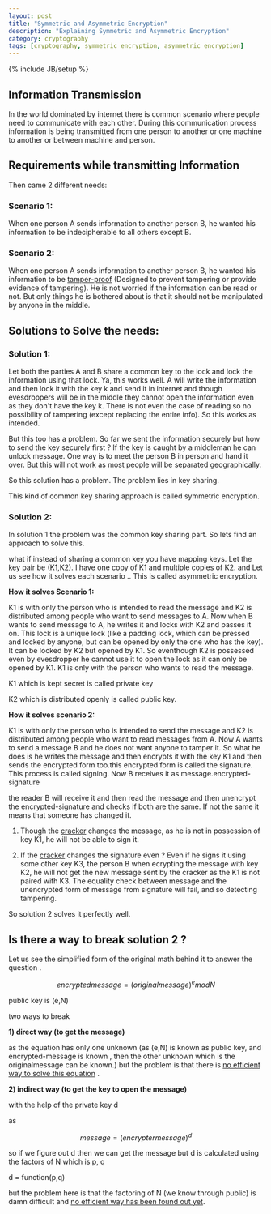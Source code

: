 ```yaml
---
layout: post
title: "Symmetric and Asymmetric Encryption"
description: "Explaining Symmetric and Asymmetric Encryption"
category: cryptography
tags: [cryptography, symmetric encryption, asymmetric encryption]
---
```

{% include JB/setup %}


## Information Transmission

In the world dominated by internet there is common scenario where people need to communicate with each other.
During this communication process information is being transmitted from one person to another or one machine to another or between
machine and person. 

## Requirements while transmitting Information

Then came 2 different needs:

### Scenario 1:

When one person A sends information to another person B, he wanted his information to be indecipherable to all others except B.

### Scenario 2:

When one person A sends information to another person B, he wanted his information to be 
[tamper-proof](http://www.thefreedictionary.com/tamperproof) (Designed to prevent tampering or provide evidence of tampering).
He is not worried if the information can be read or not. But only things he is bothered about is that it should not be
manipulated by anyone in the middle.


## Solutions to Solve the needs:

### Solution 1:

Let both the parties A and B share a common key to the lock and lock the information using that lock. Ya, this works
well. A will write the information and then lock it with the key k and send it in internet and though evesdroppers will be
in the middle they cannot open the information even as they don't have the key k. There is not even the case of reading so no
possibility of tampering (except replacing the entire info). So this works as intended.

But this too has a problem. So far we sent the information securely but how to send the key securely first ? If the key 
is caught by a middleman he can unlock message.
One way is to meet the person B in person and hand it over. But this will not work as most people will be separated
geographically. 

So this solution has a problem. The problem lies in key sharing.

This kind of common key sharing approach is called symmetric encryption.


### Solution 2:

In solution 1 the problem was the common key sharing part. So lets find an approach to solve this.

what if instead of sharing a common key you have mapping keys. Let the  key pair be (K1,K2).
I have one copy of K1 and multiple copies of K2. and  Let us see how it solves each scenario ..
This is called asymmetric encryption.


**How it solves Scenario 1:**

K1 is with only the person who is intended to read the message and K2 is distributed among people who want to 
send messages to A. Now
when B wants to send message to A, he writes it and locks with K2 and passes it on.
This lock is a unique lock (like a padding lock, which can be pressed and locked by anyone, but can be opened by only the
one who has the key). It can be locked by K2 but opened by K1. 
So eventhough K2 is possessed even by evesdropper he cannot use it to open the lock as it can only be opened by K1. K1 is only
with the person who wants to read the message.

K1 which is kept secret is called private key

K2 which is distributed openly is called public key.

**How it solves scenario 2:**

K1 is with only the person who is intended to send the message and K2 is distributed among people who want to 
read messages from A. Now A wants to send a message B and he does not want anyone to tamper it.
So what he does is he writes the message and then encrypts it with the key K1 and then sends the encrypted form too.this encrypted
form is called the signature. This process is called signing.
Now B receives it as message.encrypted-signature

the reader B will receive it and then read the message and then unencrypt the encrypted-signature and checks if both
are the same. If not the same it means that someone has changed it.

1. Though the [cracker](http://www.pctools.com/security-news/crackers-and-hackers/) changes the message, as he 
is not in possession of key K1, he will not be able to sign it. 

2. If the [cracker](http://www.pctools.com/security-news/crackers-and-hackers/) changes the signature even ?
Even if he signs it using some other key K3, the
person B when ecrypting the message with key K2, he will not get the new message sent by the cracker as the K1 
is not paired with K3. The equality check between message and the unencrypted form of message from signature will fail,
and so detecting tampering.


So solution 2 solves it perfectly well.

## Is there a way to break solution 2 ?

Let us see the simplified form of the original math behind it to answer the question .

$$ encryptedmessage = (originalmessage)^e mod N $$

public key is (e,N)

two ways to break

**1) direct way (to get the message)**

as the equation has only one unknown
(as (e,N) is known as public key, and encrypted-message is known , then the other unknown which is the originalmessage can be known.)
but the problem is that there is [no efficient way to solve this equation](https://en.wikipedia.org/wiki/RSA_problem) .

**2) indirect way (to get the key to open the message)**

with the help of the private key d

as 

$$ message = (encryptermessage)^d $$

so if we figure out d then we can get the message 
but d is calculated using the factors of N which is p, q

d = function(p,q)

but the problem here is that the factoring of N (we know through public)  is damn difficult and 
[no efficient way has been found out yet](https://en.wikipedia.org/wiki/Integer_factorization).





